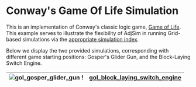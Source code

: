 # Conway's Game Of Life Simulation

This is an implementation of Conway's classic logic game, [Game of Life](https://en.wikipedia.org/wiki/Conway%27s_Game_of_Life). This example serves to illustrate the flexibility of AdjSim in running Grid-based simulations via the [appropriate simulation index](https://severtopan.github.io/AdjSim/adjsim.html?highlight=perturbative#adjsim.index.GridIndex).

Below we display the two provided simulations, corresponding with different game starting positions: Gosper's Glider Gun, and the Block-Laying Switch Engine.

 | ![gol_gosper_glider_gun](https://raw.githubusercontent.com/SeverTopan/AdjSim/master/gallery/gifs/gol_gosper_glider_gun.gif) ! |[gol_block_laying_switch_engine](https://raw.githubusercontent.com/SeverTopan/AdjSim/master/gallery/gifs/gol_block_laying_switch_engine.gif) |
|:-------------:|:-------------:|